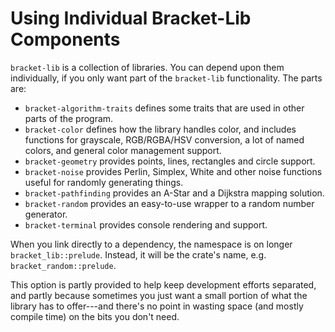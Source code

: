 # Using Individual Bracket-Lib Components

`bracket-lib` is a collection of libraries. You can depend upon them individually, if you only want part of the `bracket-lib` functionality. The parts are:

* `bracket-algorithm-traits` defines some traits that are used in other parts of the program.
* `bracket-color` defines how the library handles color, and includes functions for grayscale, RGB/RGBA/HSV conversion, a lot of named colors, and general color management support.
* `bracket-geometry` provides points, lines, rectangles and circle support.
* `bracket-noise` provides Perlin, Simplex, White and other noise functions useful for randomly generating things.
* `bracket-pathfinding` provides an A-Star and a Dijkstra mapping solution.
* `bracket-random` provides an easy-to-use wrapper to a random number generator.
* `bracket-terminal` provides console rendering and support.

When you link directly to a dependency, the namespace is on longer `bracket_lib::prelude`. Instead, it will be the crate's name, e.g. `bracket_random::prelude`.

This option is partly provided to help keep development efforts separated, and partly because sometimes you just want a small portion of what the library has to offer---and there's no point in wasting space (and mostly compile time) on the bits you don't need.